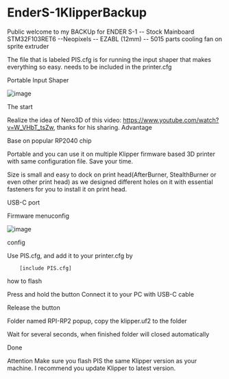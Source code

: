 # EnderS-1KlipperBackup


Public welcome to my BACKUp for ENDER S-1
-- Stock Mainboard STM32F103RET6
--Neopixels
-- EZABL (12mm)
-- 5015 parts cooling fan on sprite extruder





The file that is labeled PIS.cfg is for running the input shaper that makes everything so easy. needs to be included in the printer.cfg

Portable Input Shaper

![image](https://user-images.githubusercontent.com/100983669/197179734-e44c7ee7-e113-40f2-87cc-bc77cafa632e.png)


The start

Realize the idea of Nero3D of this video: https://www.youtube.com/watch?v=W_VHbT_tsZw, thanks for his sharing.
Advantage

Base on popular RP2040 chip

Portable and you can use it on multiple Klipper firmware based 3D printer with same configuration file. Save your time.

Size is small and easy to dock on print head(AfterBurner, StealthBurner or even other print head) as we designed different holes on it with essential fasteners for you to install it on print head.

USB-C port

Firmware
menuconfig

![image](https://user-images.githubusercontent.com/100983669/197179809-b6dc4c4b-e027-402d-9077-a20c6a083081.png)


config

Use PIS.cfg, and add it to your printer.cfg by

        [include PIS.cfg]

how to flash

Press and hold the button
Connect it to your PC with USB-C cable

Release the button
 
Folder named RPI-RP2 popup, copy the klipper.uf2 to the folder

Wait for several seconds, when finished folder will closed automatically

Done

Attention
Make sure you flash PIS the same Klipper version as your machine. I recommend you update Klipper to latest version.
